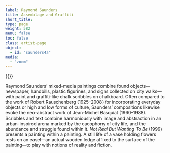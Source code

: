 ```yaml
---
label: Raymond Saunders
title: Assemblage and Graffiti
short_title:
type: page
weight: 582
menu: false
toc: false
class: artist-page
object:
  - id: "saunders4a"
media:
  - "zoom"
---
```

{{<q-figure id="saunders4a">}}

Raymond Saunders’ mixed-media paintings combine found objects—newspaper, handbills, plastic figurines, and signs collected on city walks—with paint and graffiti-like chalk scribbles on chalkboard. Often compared to the work of Robert Rauschenberg (1925–2008) for incorporating everyday objects or high and low forms of culture, Saunders’ compositions likewise evoke the neo-abstract work of Jean-Michel Basquiat (1960–1988). Scribbles and text combine harmoniously with image and abstraction in an urban-inspired arena marked by the cacophony of city life, and the abundance and struggle found within it. *Not Real But Wanting To Be* (1999) presents a painting within a painting. A still life of a vase holding flowers rests on an easel—an actual wooden ledge affixed to the surface of the painting—to play with notions of reality and fiction.
